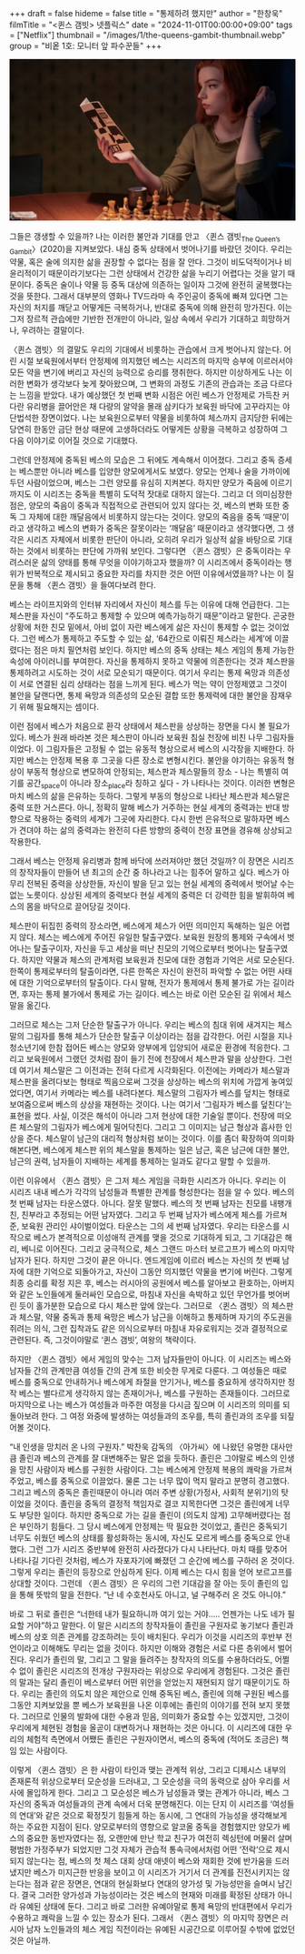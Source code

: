 +++
draft = false
hideme = false
title = "통제하려 했지만"
author = "한창욱"
filmTitle = "<퀸스 갬빗> 넷플릭스"
date = "2024-11-01T00:00:00+09:00"
tags = ["Netflix"]
thumbnail = "/images/1/the-queens-gambit-thumbnail.webp"
group = "비옽 1호: 모니터 앞 파수꾼들"
+++

![The Queen’s Gambit](/images/1/the-queens-gambit-1.webp)

그들은 갱생할 수 있을까? 나는 이러한 불안과 기대를 안고 〈퀸스 갬빗<sub>The Queen’s Gambit</sub>〉(2020)을 지켜보았다. 내심 중독 상태에서 벗어나기를 바랐던 것이다. 우리는 약물, 혹은 술에 의지한 삶을 권장할 수 없다는 점을 잘 안다. 그것이 비도덕적이거나 비윤리적이기 때문이라기보다는 그런 상태에서 건강한 삶을 누리기 어렵다는 것을 알기 때문이다. 중독은 술이나 약물 등 중독 대상에 의존하는 일이자 그것에 완전히 굴복했다는 것을 뜻한다. 그래서 대부분의 영화나 TV드라마 속 주인공이  중독에 빠져 있다면 그는 자신의 처지를 깨닫고 어떻게든 극복하거나, 반대로 중독에 의해 완전히 망가진다. 이는 그저 장르적 관습에만 기반한 전개만이 아니라, 일상 속에서 우리가 기대하고 희망하거나, 우려하는 결말이다.

〈퀸스 갬빗〉의 결말도 우리의 기대에서 비롯하는 관습에서 크게 벗어나지 않는다. 어린 시절 보육원에서부터 안정제에 의지했던 베스는 시리즈의 마지막 승부에 이르러서야 모든 약을 변기에 버리고 자신의 능력으로 승리를 쟁취한다. 하지만 이상하게도 나는 이러한 변화가 생각보다 늦게 찾아왔으며, 그 변화의 과정도 기존의 관습과는 조금 다르다는 느낌을 받았다. 내가 예상했던 첫 번째 변화 시점은 어린 베스가 안정제로 가득찬 커다란 유리병을 끌어안은 채 다량의 알약을 몰래 삼키다가 보육원 바닥에 고꾸라지는 야단법석한 장면이었다. 나는 보육원으로부터 약물을 비롯하여 체스까지 금지당한 뒤에는 당연히 한동안 금단 현상 때문에 고생하더라도 어떻게든 상황을 극복하고 성장하여 그 다음 이야기로 이어질 것으로 기대했다.

그런데 안정제에 중독된 베스의 모습은 그 뒤에도 계속해서 이어졌다. 그리고 중독 증세는 베스뿐만 아니라 베스를 입양한 양모에게서도 보였다. 양모는 언제나 술을 가까이에 두던 사람이었으며, 베스는 그런 양모를 유심히 지켜본다. 하지만 양모가 죽음에 이르기까지도 이 시리즈는 중독을 특별히 도덕적 잣대로 대하지 않는다. 그리고 더 의미심장한 점은, 양모의 죽음이 중독과 직접적으로 관련되어 있지 않다는 것, 베스의 변화 또한 중독 그 자체에 대한 깨달음에서 비롯하지 않는다는 것이다. 양모의 죽음을 중독 ‘때문’이라고 생각하고 베스의 변화가 중독은 잘못이라는 ‘깨달음’ 때문이라고 생각했다면, 그 생각은 시리즈 자체에서 비롯한 판단이 아니라, 오히려 우리가 일상적 삶을 바탕으로 기대하는 것에서 비롯하는 판단에 가까워 보인다. 그렇다면 〈퀸스 갬빗〉은 중독이라는 우려스러운 삶의 양태를 통해 무엇을 이야기하고자 했을까? 이 시리즈에서 중독이라는 행위가 반복적으로 제시되고 중요한 자리를 차지한 것은 어떤 이유에서였을까? 나는 이 질문을 통해 〈퀸스 갬빗〉을 들여다보려 한다.

베스는 라이프지와의 인터뷰 자리에서 자신이 체스를 두는 이유에 대해 언급한다. 그는 체스판을 자신이 “주도하고 통제할 수 있으며 예측가능하기 때문”이라고 말한다. 곤궁한 상황에 처한 친모 밑에서, 아비 없이 자란 베스에게 삶은 자신이 통제할 수 없는 것이었다. 그런 베스가 통제하고 주도할 수 있는 삶, ‘64칸으로 이뤄진 체스라는 세계’에 이끌렸다는 점은 마치 필연처럼 보인다. 하지만 베스의 중독 상태는 체스 게임의 통제 가능한 속성에 아이러니를 부여한다. 자신을 통제하지 못하고 약물에 의존한다는 것과 체스판을 통제하려고 시도하는 것이 서로 모순되기 때문이다. 여기서 우리는 통제 욕망과 의존성이 서로 연결된 심리 상태라는 점을 느끼게 된다. 베스가 먹는 약이 안정제였고 그것이 불안을 달랜다면, 통제 욕망과 의존성의 모순된 결합 또한 통제력에 대한 불안을 잠재우기 위해 필요해지는 셈이다.

이런 점에서 베스가 처음으로 환각 상태에서 체스판을 상상하는 장면을 다시 볼 필요가 있다. 베스가 원래 바라본 것은 체스판이 아니라 보육원 침실 천장에 비친 나무 그림자들이었다. 이 그림자들은 고정될 수 없는 유동적 형상으로서 베스의 시각장을 지배한다. 하지만 베스는 안정제 복용 후 그곳을 다른 장소로 변형시킨다. 불안을 야기하는 유동적 형상이 부동적 형상으로 변모하여 안정되는, 체스판과 체스말들의 장소 - 나는 특별히 여기를 공간<sub>space</sub>이 아니라 장소<sub>place</sub>라 칭하고 싶다 - 가 나타나는 것이다. 이러한 변형은 마치 베스의 삶을 은유하는 듯하다. 그렇게 부동의 형상으로 나타난 체스판과 체스말은 중력 또한 거스른다. 아니, 정확히 말해 베스가 거주하는 현실 세계의 중력과는 반대 방향으로 작용하는 중력의 세계가 그곳에 자리한다. 다시 한번 은유적으로 말하자면 베스가 견뎌야 하는 삶의 중력과는 완전히 다른 방향의 중력이 천장 표면을 경유해 상상되고 작용한다.

그래서 베스는 안정제 유리병과 함께 바닥에 쓰러져야만 했던 것일까? 이 장면은 시리즈의 창작자들이 만들어 낸 최고의 순간 중 하나라고 나는 힘주어 말하고 싶다. 베스가 아무리 전복된 중력을 상상한들, 자신이 발을 딛고 있는 현실 세계의 중력에서 벗어날 수는 없는 노릇이다. 상상된 세계의 중력보다 현실 세계의 중력은 더 강력한 힘을 발휘하여 베스의 몸을 바닥으로 끌어당길 것이다.

체스판이 뒤집힌 중력의 장소라면, 베스에게 체스가 어떤 의미인지 독해하는 일은 어렵지 않다.  체스는 베스에게 주어진 유일한 탈출구였다. 보육원 원장의 통제와 구속에서 벗어나는 탈출구이자, 자신을 두고 세상을 떠난 친모의 기억으로부터 벗어나는 탈출구였다. 하지만 약물과 체스의 관계처럼 보육원과 친모에 대한 경험과 기억은 서로 모순된다. 한쪽이 통제로부터의 탈출이라면, 다른 한쪽은 자신이 완전히 파악할 수 없는 어떤 사태에 대한 기억으로부터의 탈출이다. 다시 말해, 전자가 통제에서 통제 불가로 가는 길이라면, 후자는 통제 불가에서 통제로 가는 길이다. 베스는 바로 이런 모순된 길 위에서 체스말을 옮긴다.

그러므로 체스는 그저 단순한 탈출구가 아니다. 우리는 베스의 침대 위에 새겨지는 체스말의 그림자를 통해 체스가 단순한 탈출구 이상이라는 점을 감각한다. 어린 시절을 지나 청소년기에 한참 접어든 베스는 양모와 양부에게 입양되어 새로운 환경에 적응한다. 그리고 보육원에서 그랬던 것처럼 잠이 들기 전에 천장에서 체스판과 말을 상상한다. 그런데 여기서 체스말은 그 이전과는 전혀 다르게 시각화된다. 이전에는 카메라가 체스말과 체스판을 올려다보는 형태로 찍음으로써 그것을 상상하는 베스의 위치에 가깝게 놓여있었다면, 여기서 카메라는 베스를 내려다본다. 체스말의 그림자가 베스를 덮치는 형태로 보여줌으로써 베스의 상상을 재현하는 것이다. 나는 여기서 ‘그림자가 베스를 덮친다’는 표현을 썼다. 사실, 이것은 해석이 아니라 그저 현상에 대한 기술일 뿐이다. 천장에 떠오른 체스말의 그림자가 베스에게 밀어닥친다. 그리고 그 이미지는 남근 형상과 흡사한 인상을 준다. 체스말이 남근의 대리적 형상처럼 보이는 것이다. 이를 좀더 확장하여 의미화해본다면, 베스에게 체스판 위의 체스말을 통제하는 일은 남근, 혹은 남근에 대한 불안, 남근의 권력, 남자들이 지배하는 세계를 통제하는 일과도 같다고 말할 수 있을까.

이런 이유에서 〈퀸스 갬빗〉은 그저 체스 게임을 극화한 시리즈가 아니다. 우리는 이 시리즈 내내 베스가 각각의 남성들과 특별한 관계를 형성한다는 점을 알 수 있다. 베스의 첫 번째 남자는 타운스였다. 아니다. 잘못 말했다. 베스의 첫 번째 남자는 친모를 내팽개친, 친부라고 추정되는 어떤 남자였다. 그리고 두 번째 남자가 베스에게 체스를 가르쳐 준, 보육원 관리인 샤이벌이었다. 타운스는 그의 세 번째 남자였다. 우리는 타운스를 시작으로 베스가 본격적으로 이성애적 관계를 맺을 것으로 기대하게 되고, 그 기대감은 해리, 베니로 이어진다. 그리고 궁극적으로, 체스 그랜드 마스터 보르고프가 베스의 마지막 남자가 된다. 하지만 그것이 끝은 아니다. 엔드게임에 이르러 베스는 자신의 첫 번째 남자에 대한 기억으로 되돌아가고, 자신이 그동안 의지했던 약물을 변기에 버린다. 그렇게 최종 승리를 확정 지은 후, 베스는 러시아의 공원에서 베스를 알아보고 환호하는, 아버지와 같은 노인들에게 둘러싸인 모습으로, 마침내 자신을 속박하고 있던 무언가를 벗어버린 듯이 홀가분한 모습으로 다시 체스판 앞에 앉는다. 그러므로 〈퀸스 갬빗〉의 체스판과 체스말, 약물 중독과 통제 욕망은 베스가 남근을 이해하고 통제하며 자기의 주도권을 쥐려는 의식, 그런 집착과도 같은 의식으로부터 마침내 자유로워지는 것과 결정적으로 관련된다. 즉, 그것이야말로 ‘퀸스 갬빗’, 여왕의 책략이다.

하지만 〈퀸스 갬빗〉에서 게임의 맞수는 그저 남자들만이 아니다. 이 시리즈는 베스와 남자들 간의 관계만큼 여성들 간의 관계 또한 비슷한 무게로 다룬다. 그 여성들은 때로 베스를 중독으로 안내하거나 베스에게 좌절을 안기거나, 베스를 중요하게 생각하지만 정작 베스는 별다르게 생각하지 않는 존재이거나, 베스를 구원하는 존재들이다. 그러므로 마지막으로 나는 베스가 여성들과 마주한 여정을 다시금 짚으며 이 시리즈의 의미를 되돌아보려 한다. 그 여정 와중에 발생하는 여성들과의 조우를, 특히 졸린과의 조우를 되짚어볼 것이다.  

“내 인생을 망치러 온 나의 구원자.” 박찬욱 감독의 〈아가씨〉에 나왔던 유명한 대사만큼 졸린과 베스의 관계를 잘 대변해주는 말은 없을 듯하다. 졸린은 그야말로 베스의 인생을 망친 사람이자 베스를 구원한 사람이다. 그는 베스에게 안정제 복용의 쾌락을 가르쳐 주었고, 베스를 중독으로 이끌었다. 물론 그는 너무 많이 먹지 말라고 분명히 경고했다. 그리고 베스의 중독은 졸린때문이 아니라 여러 주변 상황(가정사, 사회적 분위기)의 탓이었을 것이다. 졸린을 중독의 결정적 책임자로 결코 지목한다면 그것은 졸린에게 너무도 부당한 일이다. 하지만 중독으로 가는 길을 졸린이 (의도치 않게) 고무해버렸다는 점은 부인하기 힘들다. 그 당시 베스에게 안정제는 딱 필요한 것이었고, 졸린은 중독되기 너무도 쉬웠던 베스의 상태를 활성화하는 동시에, 자신도 모르게 베스를 중독으로 안내했다. 그런 그가 시리즈 중반부에 완전히 사라졌다가 다시 나타난다. 마치 때를 맞추어 나타나길 기다린 것처럼, 베스가 자포자기에 빠졌던 그 순간에 베스를 구하러 온 것이다. 그렇게 우리는 졸린의 등장으로 안심하게 된다. 이제 베스는 다시 힘을 얻어 보르고프를 상대할 것이다. 그런데 〈퀸스 갬빗〉은 우리의 그런 기대감을 잘 아는 듯이 졸린의 입을 통해 뜻밖의 말을 전한다. “난 네 수호천사도 아니고, 널 구해주러 온 것도 아니야.”

바로 그 뒤로 졸린은 “너한테 내가 필요하니까 여기 있는 거야..... 언젠가는 나도 네가 필요할 거야”하고 말한다. 이 말은 시리즈의 창작자들이 졸린을 구원자로 놓기보다 졸린과 베스의 상호 의존 관계를 강조하려는 듯이 배치된다. 우리가 이것을 시리즈의 후반부 전언이라고 이해해도 무리는 없을 것이다. 하지만 이해와 경험은 서로 다른 층위에서 벌어진다. 우리가 졸린의 말, 그리고 그 말을 들려주는 창작자의 의도를 수용하더라도, 어쩔 수 없이 졸린은 시리즈의 전개상 구원자라는 위상으로 우리에게 경험된다. 그것은 졸린의 말과는 달리 졸린이 베스로부터 어떤 위안을 얻었는지 재현되지 않기 때문이기도 하다. 우리는 졸린의 의도치 않은 제안으로 인해 중독된 베스, 졸린에 의해 구원된 베스를 그동안 지켜보았을 뿐 베스가 보육원을 나온 이후에는 졸린의 이야기를 전혀 보지 못했다. 그러므로 인물의 발화에 대한 수용과 믿음, 의미화가 중요할 수는 있겠지만, 그것이 우리에게 체현된 경험을 올곧이 대변하거나 재현하는 것은 아니다. 이 시리즈에 대한 우리의 체험적 측면에서 어쨌든 졸린은 구원자이면서, 베스의 중독에 (적어도 조금은) 책임 있는 사람이다.

이렇게 〈퀸스 갬빗〉은 한 사람이 타인과 맺는 관계적 위상, 그리고 디제시스 내부의 존재론적 위상으로부터 모순성을 드러내고, 그 모순성을 극의 동력으로 삼아 우리를 서사에 몰입하게 한다. 그리고 그 모순성은 베스가 남성들과 맺는 관계가 아니라, 베스 그 자신의 중독과 여성들과의 관계 속에서 더욱 분명해진다. 이는 단지 이 시리즈를 ‘여성들의 연대’와 같은 것으로 확정짓기 힘들게 하는 동시에, 그 연대의 가능성을 생각해보게 하는 주요한 지점이 된다. 양모로부터의 영향으로 알코올 중독을 경험했지만 양모가 베스의 중요한 동반자였다는 점, 오랜만에 만난 학교 친구가 여전히 렉싱턴에 머물러 살며 평범한 가정주부가 되었지만 그것 자체가 관습적 통속극에서처럼 어떤 ‘전락’으로 제시되지 않는다는 점, 베스의 첫 체스 대회 상대 애넷이 베스와 재회한 것에 반가움을 드러냈지만 베스가 미지근한 반응을 보이고 이 시리즈가 거기서 더 관계를 진전시키지는 않는다는 점과 같은 장면은, 연대의 현실화보다 연대의 양가성 및 가능성만을 슬며시 남긴다. 결국 그러한 양가성과 가능성이라는 것은 베스의 현재와 미래를 확정된 상태가 아니라 유예된 상태에 둔다. 그리고 바로 그러한 유예야말로 통제 욕망의 반대편에서 우리가 수용하고 쾌락을 느낄 수 있는 장소가 된다. 그래서 〈퀸스 갬빗〉의 마지막 장면은 러시아 남자 노인들과의 체스 게임 직전이라는 유예된 시공간으로 이루어질 수밖에 없었던 것은 아닐까.
